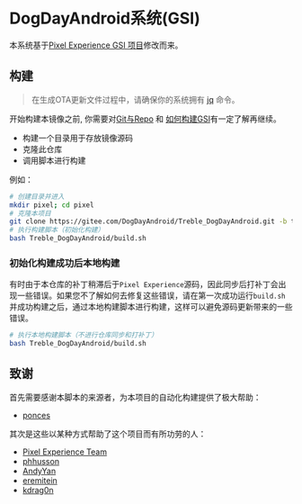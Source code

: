 # DogDayAndroid系统(GSI)

本系统基于[Pixel Experience GSI 项目](https://github.com/ponces/treble_build_pe)修改而来。

## 构建

> 在生成OTA更新文件过程中，请确保你的系统拥有 [jq](https://stedolan.github.io/jq/) 命令。

开始构建本镜像之前, 你需要对[Git与Repo](https://source.android.com/source/using-repo.html) 和 [如何构建GSI](https://github.com/phhusson/treble_experimentations/wiki/How-to-build-a-GSI%3F)有一定了解再继续。

+ 构建一个目录用于存放镜像源码
+ 克隆此仓库
+ 调用脚本进行构建

例如：
``` bash
# 创建目录并进入
mkdir pixel; cd pixel
# 克隆本项目
git clone https://gitee.com/DogDayAndroid/Treble_DogDayAndroid.git -b twelve
# 执行构建脚本（初始化构建）
bash Treble_DogDayAndroid/build.sh
```

### 初始化构建成功后本地构建

有时由于本仓库的补丁稍滞后于`Pixel Experience`源码，因此同步后打补丁会出现一些错误。如果您不了解如何去修复这些错误，请在第一次成功运行`build.sh`并成功构建之后，通过本地构建脚本进行构建，这样可以避免源码更新带来的一些错误。
``` bash
# 执行本地构建脚本（不进行仓库同步和打补丁）
bash Treble_DogDayAndroid/build.sh
```

## 致谢
首先需要感谢本脚本的来源者，为本项目的自动化构建提供了极大帮助：
- [ponces](https://github.com/ponces)
  
其次是这些以某种方式帮助了这个项目而有所功劳的人：
- [Pixel Experience Team](https://download.pixelexperience.org/about)
- [phhusson](https://github.com/phhusson)
- [AndyYan](https://github.com/AndyCGYan)
- [eremitein](https://github.com/eremitein)
- [kdrag0n](https://github.com/kdrag0n)
